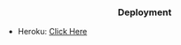 <h3 align="center">Deployment</h3>

  - Heroku: [Click Here](https://github.com/Badhacker98/Spam_X_bot/blob/main/resources/heroku.md)
